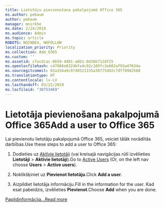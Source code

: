 ```yaml
---
title: Lietotāju pievienošana pakalpojumā Office 365
ms.author: pebaum
author: pebaum
manager: mnirkhe
ms.date: 2/24/2018
ms.audience: Admin
ms.topic: article
ROBOTS: NOINDEX, NOFOLLOW
localization_priority: Priority
ms.collection: Adm_O365
ms.custom: ''
ms.assetid: cfacdcac-8b59-4d81-a8b1-0d16b712df25
ms.openlocfilehash: c47086e8324bfa4c92c109fc3e602af93a47634a
ms.sourcegitcommit: 03a156a9c9740521155a30775492c7dff0982588
ms.translationtype: HT
ms.contentlocale: lv-LV
ms.lasthandoff: 03/22/2019
ms.locfileid: "30753469"
---
```

# <a name="add-a-user-to-office-365"></a><span data-ttu-id="c6a7b-102">Lietotāja pievienošana pakalpojumā Office 365</span><span class="sxs-lookup"><span data-stu-id="c6a7b-102">Add a user to Office 365</span></span>

<span data-ttu-id="c6a7b-103">Lai pievienotu lietotāju pakalpojumā Office 365, veiciet tālāk norādītās darbības.</span><span class="sxs-lookup"><span data-stu-id="c6a7b-103">Use these steps to add a user to Office 365:</span></span>
  
1. <span data-ttu-id="c6a7b-104">Dodieties uz [Aktīvie lietotāji](https://admin.microsoft.com/Adminportal/Home?source=applauncher#/users) (vai kreisajā navigācijas rūtī izvēlieties **Lietotāji** \> **Aktīvie lietotāji**).</span><span class="sxs-lookup"><span data-stu-id="c6a7b-104">Go to [Active Users](https://admin.microsoft.com/Adminportal/Home?source=applauncher#/users) (Or, on the left nav choose **Users** \> **Active users**).</span></span>
    
2. <span data-ttu-id="c6a7b-105">Noklikšķiniet uz **Pievienot lietotāju**.</span><span class="sxs-lookup"><span data-stu-id="c6a7b-105">Click **Add a user**.</span></span>
    
3. <span data-ttu-id="c6a7b-106">Aizpildiet lietotāja informāciju.</span><span class="sxs-lookup"><span data-stu-id="c6a7b-106">Fill in the information for the user.</span></span> <span data-ttu-id="c6a7b-107">Kad esat pabeidzis, izvēlieties **Pievienot**.</span><span class="sxs-lookup"><span data-stu-id="c6a7b-107">Choose **Add** when you are done.</span></span> 
    
[<span data-ttu-id="c6a7b-108">Papildinformācija...</span><span class="sxs-lookup"><span data-stu-id="c6a7b-108">Read more</span></span>](https://support.office.com/article/1970f7d6-03b5-442f-b385-5880b9c256ec)
  

